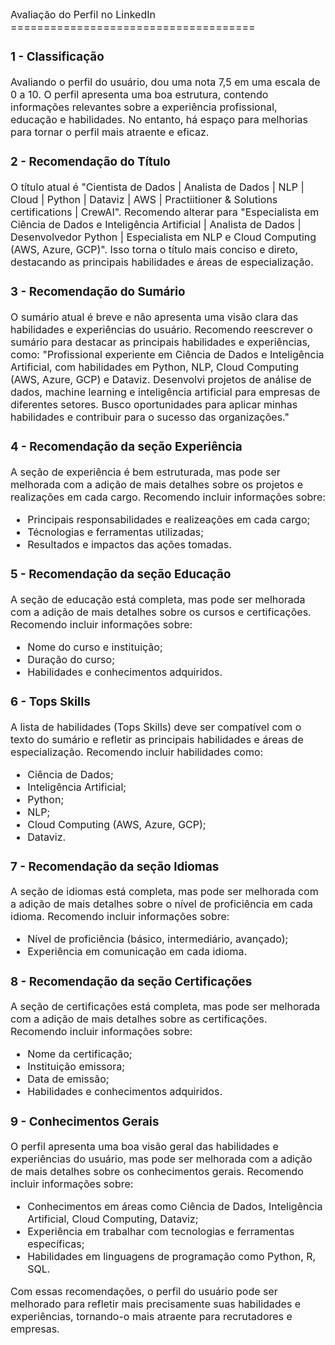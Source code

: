 <span style="font-size: 16px;">
Avaliação do Perfil no LinkedIn
=====================================

### 1 - Classificação

Avaliando o perfil do usuário, dou uma nota 7,5 em uma escala de 0 a 10. O perfil apresenta uma boa estrutura, contendo informações relevantes sobre a experiência profissional, educação e habilidades. No entanto, há espaço para melhorias para tornar o perfil mais atraente e eficaz.

### 2 - Recomendação do Título

O título atual é "Cientista de Dados | Analista de Dados | NLP | Cloud | Python | Dataviz | AWS | Practiitioner & Solutions certifications | CrewAI". 
Recomendo alterar para "Especialista em Ciência de Dados e Inteligência Artificial | Analista de Dados | Desenvolvedor Python | Especialista em NLP e Cloud Computing (AWS, Azure, GCP)".
Isso torna o título mais conciso e direto, destacando as principais habilidades e áreas de especialização.

### 3 - Recomendação do Sumário

O sumário atual é breve e não apresenta uma visão clara das habilidades e experiências do usuário. 
Recomendo reescrever o sumário para destacar as principais habilidades e experiências, como:
"Profissional experiente em Ciência de Dados e Inteligência Artificial, com habilidades em Python, NLP, Cloud Computing (AWS, Azure, GCP) e Dataviz. Desenvolvi projetos de análise de dados, machine learning e inteligência artificial para empresas de diferentes setores. Busco oportunidades para aplicar minhas habilidades e contribuir para o sucesso das organizações."

### 4 - Recomendação da seção Experiência

A seção de experiência é bem estruturada, mas pode ser melhorada com a adição de mais detalhes sobre os projetos e realizações em cada cargo. 
Recomendo incluir informações sobre:
- Principais responsabilidades e realizeações em cada cargo;
- Técnologias e ferramentas utilizadas;
- Resultados e impactos das ações tomadas.

### 5 - Recomendação da seção Educação

A seção de educação está completa, mas pode ser melhorada com a adição de mais detalhes sobre os cursos e certificações. 
Recomendo incluir informações sobre:
- Nome do curso e instituição;
- Duração do curso;
- Habilidades e conhecimentos adquiridos.

### 6 - Tops Skills

A lista de habilidades (Tops Skills) deve ser compatível com o texto do sumário e refletir as principais habilidades e áreas de especialização. 
Recomendo incluir habilidades como:
- Ciência de Dados;
- Inteligência Artificial;
- Python;
- NLP;
- Cloud Computing (AWS, Azure, GCP);
- Dataviz.

### 7 - Recomendação da seção Idiomas

A seção de idiomas está completa, mas pode ser melhorada com a adição de mais detalhes sobre o nível de proficiência em cada idioma. 
Recomendo incluir informações sobre:
- Nível de proficiência (básico, intermediário, avançado);
- Experiência em comunicação em cada idioma.

### 8 - Recomendação da seção Certificações

A seção de certificações está completa, mas pode ser melhorada com a adição de mais detalhes sobre as certificações. 
Recomendo incluir informações sobre:
- Nome da certificação;
- Instituição emissora;
- Data de emissão;
- Habilidades e conhecimentos adquiridos.

### 9 - Conhecimentos Gerais

O perfil apresenta uma boa visão geral das habilidades e experiências do usuário, mas pode ser melhorada com a adição de mais detalhes sobre os conhecimentos gerais. 
Recomendo incluir informações sobre:
- Conhecimentos em áreas como Ciência de Dados, Inteligência Artificial, Cloud Computing, Dataviz;
- Experiência em trabalhar com tecnologias e ferramentas específicas;
- Habilidades em linguagens de programação como Python, R, SQL.

Com essas recomendações, o perfil do usuário pode ser melhorado para refletir mais precisamente suas habilidades e experiências, tornando-o mais atraente para recrutadores e empresas.
</span>
